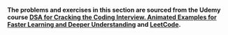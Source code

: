 **The problems and exercises in this section are sourced from the Udemy course [DSA for Cracking the Coding Interview. Animated Examples for Faster Learning and Deeper Understanding](https://www.udemy.com/course/animated-dsa-for-coding-interview/) and [LeetCode](https://leetcode.com/).**
